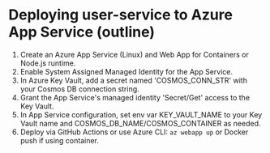 # Deploying user-service to Azure App Service (outline)

1. Create an Azure App Service (Linux) and Web App for Containers or Node.js runtime.
2. Enable System Assigned Managed Identity for the App Service.
3. In Azure Key Vault, add a secret named 'COSMOS_CONN_STR' with your Cosmos DB connection string.
4. Grant the App Service's managed identity 'Secret/Get' access to the Key Vault.
5. In App Service configuration, set env var KEY_VAULT_NAME to your Key Vault name and COSMOS_DB_NAME/COSMOS_CONTAINER as needed.
6. Deploy via GitHub Actions or use Azure CLI: `az webapp up` or Docker push if using container.
